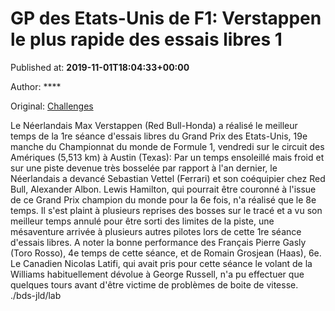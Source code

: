 
# GP des Etats-Unis de F1: Verstappen le plus rapide des essais libres 1

Published at: **2019-11-01T18:04:33+00:00**

Author: ****

Original: [Challenges](https://www.challenges.fr/sport/gp-des-etats-unis-de-f1-verstappen-le-plus-rapide-des-essais-libres-1_682778)

Le Néerlandais Max Verstappen (Red Bull-Honda) a réalisé le meilleur temps de la 1re séance d'essais libres du Grand Prix des Etats-Unis, 19e manche du Championnat du monde de Formule 1, vendredi sur le circuit des Amériques (5,513 km) à Austin (Texas):
Par un temps ensoleillé mais froid et sur une piste devenue très bosselée par rapport à l'an dernier, le Néerlandais a devancé Sebastian Vettel (Ferrari) et son coéquipier chez Red Bull, Alexander Albon.
Lewis Hamilton, qui pourrait être couronné à l'issue de ce Grand Prix champion du monde pour la 6e fois, n'a réalisé que le 8e temps. Il s'est plaint à plusieurs reprises des bosses sur le tracé et a vu son meilleur temps annulé pour être sorti des limites de la piste, une mésaventure arrivée à plusieurs autres pilotes lors de cette 1re séance d'essais libres.
A noter la bonne performance des Français Pierre Gasly (Toro Rosso), 4e temps de cette séance, et de Romain Grosjean (Haas), 6e.
Le Canadien Nicolas Latifi, qui avait pris pour cette séance le volant de la Williams habituellement dévolue à George Russell, n'a pu effectuer que quelques tours avant d'être victime de problèmes de boite de vitesse.
./bds-jld/lab
